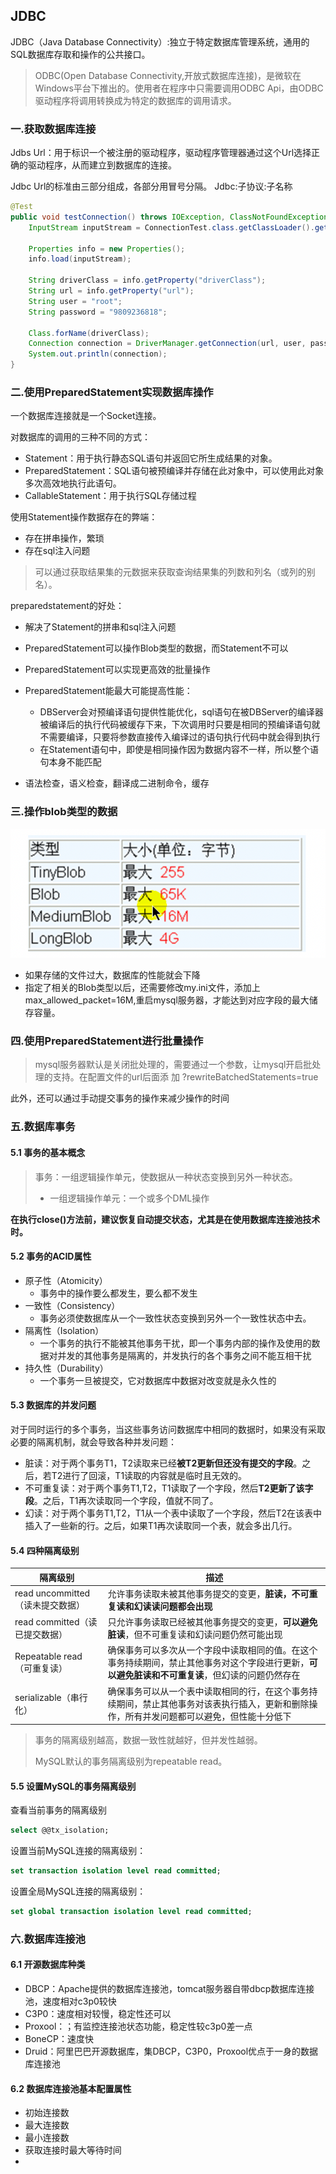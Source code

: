 ## JDBC

JDBC（Java Database Connectivity）:独立于特定数据库管理系统，通用的SQL数据库存取和操作的公共接口。

> ODBC(Open Database Connectivity,开放式数据库连接)，是微软在Windows平台下推出的。使用者在程序中只需要调用ODBC Api，由ODBC驱动程序将调用转换成为特定的数据库的调用请求。

### 一.获取数据库连接

Jdbs Url：用于标识一个被注册的驱动程序，驱动程序管理器通过这个Url选择正确的驱动程序，从而建立到数据库的连接。

Jdbc Url的标准由三部分组成，各部分用冒号分隔。   Jdbc:子协议:子名称

```java
@Test
public void testConnection() throws IOException, ClassNotFoundException, SQLException {
    InputStream inputStream = ConnectionTest.class.getClassLoader().getResourceAsStream("jdbc.properties");

    Properties info = new Properties();
    info.load(inputStream);

    String driverClass = info.getProperty("driverClass");
    String url = info.getProperty("url");
    String user = "root";
    String password = "9809236818";

    Class.forName(driverClass);
    Connection connection = DriverManager.getConnection(url, user, password);
    System.out.println(connection);
}
```

### 二.使用PreparedStatement实现数据库操作

一个数据库连接就是一个Socket连接。

对数据库的调用的三种不同的方式：

- Statement：用于执行静态SQL语句并返回它所生成结果的对象。
- PreparedStatement：SQL语句被预编译并存储在此对象中，可以使用此对象多次高效地执行此语句。
- CallableStatement：用于执行SQL存储过程

使用Statement操作数据存在的弊端：

- 存在拼串操作，繁琐
- 存在sql注入问题

> 可以通过获取结果集的元数据来获取查询结果集的列数和列名（或列的别名）。

preparedstatement的好处：

- 解决了Statement的拼串和sql注入问题
- PreparedStatement可以操作Blob类型的数据，而Statement不可以
- PreparedStatement可以实现更高效的批量操作
- PreparedStatement能最大可能提高性能：
  - DBServer会对预编译语句提供性能优化，sql语句在被DBServer的编译器被编译后的执行代码被缓存下来，下次调用时只要是相同的预编译语句就不需要编译，只要将参数直接传入编译过的语句执行代码中就会得到执行
  - 在Statement语句中，即使是相同操作因为数据内容不一样，所以整个语句本身不能匹配

- 语法检查，语义检查，翻译成二进制命令，缓存

### 三.操作blob类型的数据

![image-20221004102111717](./图片/image-20221004102111717.png)

- 如果存储的文件过大，数据库的性能就会下降
- 指定了相关的Blob类型以后，还需要修改my.ini文件，添加上max_allowed_packet=16M,重启mysql服务器，才能达到对应字段的最大储存容量。

### 四.使用PreparedStatement进行批量操作

> mysql服务器默认是关闭批处理的，需要通过一个参数，让mysql开启批处理的支持。在配置文件的url后面添 加  ?rewriteBatchedStatements=true

此外，还可以通过手动提交事务的操作来减少操作的时间

### 五.数据库事务

#### 5.1 事务的基本概念

> 事务：一组逻辑操作单元，使数据从一种状态变换到另外一种状态。
>
> - 一组逻辑操作单元：一个或多个DML操作

**在执行close()方法前，建议恢复自动提交状态，尤其是在使用数据库连接池技术时。**

#### 5.2 事务的ACID属性

- 原子性（Atomicity）
  - 事务中的操作要么都发生，要么都不发生
- 一致性（Consistency）
  - 事务必须使数据库从一个一致性状态变换到另外一个一致性状态中去。
- 隔离性（Isolation）
  - 一个事务的执行不能被其他事务干扰，即一个事务内部的操作及使用的数据对并发的其他事务是隔离的，并发执行的各个事务之间不能互相干扰
- 持久性（Durability）
  - 一个事务一旦被提交，它对数据库中数据对改变就是永久性的

#### 5.3 数据库的并发问题

对于同时运行的多个事务，当这些事务访问数据库中相同的数据时，如果没有采取必要的隔离机制，就会导致各种并发问题：

- 脏读：对于两个事务T1，T2读取来已经**被T2更新但还没有提交的字段**。之后，若T2进行了回滚，T1读取的内容就是临时且无效的。
- 不可重复读：对于两个事务T1,T2，T1读取了一个字段，然后**T2更新了该字段**。之后，T1再次读取同一个字段，值就不同了。
- 幻读：对于两个事务T1,T2，T1从一个表中读取了一个字段，然后T2在该表中插入了一些新的行。之后，如果T1再次读取同一个表，就会多出几行。

#### 5.4 四种隔离级别

| 隔离级别                         | 描述                                                         |
| -------------------------------- | ------------------------------------------------------------ |
| read uncommitted（读未提交数据） | 允许事务读取未被其他事务提交的变更，**脏读，不可重复读和幻读读问题都会出现** |
| read committed（读已提交数据）   | 只允许事务读取已经被其他事务提交的变更，**可以避免脏读**，但不可重复读和幻读问题仍然可能出现 |
| Repeatable read（可重复读）      | 确保事务可以多次从一个字段中读取相同的值。在这个事务持续期间，禁止其他事务对这个字段进行更新，**可以避免脏读和不可重复读**，但幻读的问题仍然存在 |
| serializable（串行化）           | 确保事务可以从一个表中读取相同的行，在这个事务持续期间，禁止其他事务对该表执行插入，更新和删除操作，所有并发问题都可以避免，但性能十分低下 |

> 事务的隔离级别越高，数据一致性就越好，但并发性越弱。
>
> MySQL默认的事务隔离级别为repeatable read。

#### 5.5 设置MySQL的事务隔离级别

查看当前事务的隔离级别

```sql
select @@tx_isolation;
```

设置当前MySQL连接的隔离级别：

```sql
set transaction isolation level read committed;
```

设置全局MySQL连接的隔离级别：

```sql
set global transaction isolation level read committed;
```

### 六.数据库连接池

#### 6.1 开源数据库种类

- DBCP：Apache提供的数据库连接池，tomcat服务器自带dbcp数据库连接池，速度相对c3p0较快
- C3P0：速度相对较慢，稳定性还可以
- Proxool：；有监控连接池状态功能，稳定性较c3p0差一点
- BoneCP：速度快
- Druid：阿里巴巴开源数据库，集DBCP，C3P0，Proxool优点于一身的数据库连接池

#### 6.2 数据库连接池基本配置属性

- 初始连接数
- 最大连接数
- 最小连接数
- 获取连接时最大等待时间
- 







   























